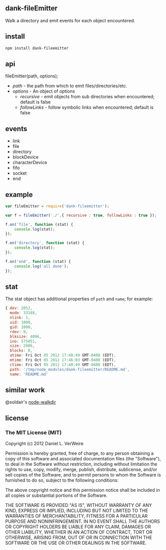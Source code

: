 dank-fileEmitter
-------------

Walk a directory and emit events for each object encountered.


install
-------

```bash
npm install dank-fileemitter
```

api
---

fileEmitter(path, options);

* _path_ - the path from which to emit files/directories/etc.
* _options_ - An object of options
  * _recursive_ - emit objects from sub directories when encountered; default is false
  * _followLinks_ - follow symbolic links when encountered; default is false

events
------

* link
* file
* directory
* blockDevice
* characterDevice
* fifo
* socket
* end

example
-------

```javascript
var fileEmitter = require('dank-fileemitter');

var f = fileEmitter('./',{ recursive : true, followLinks : true });

f.on('file', function (stat) {
	console.log(stat);
});

f.on('directory', function (stat) {
	console.log(stat);
});

f.on('end', function (stat) {
	console.log('all done');
});
```

stat
----

The stat object has additional properties of `path` and `name`; for example:

```javascript
{ dev: 2052,
  mode: 33188,
  nlink: 1,
  uid: 1000,
  gid: 1000,
  rdev: 0,
  blksize: 4096,
  ino: 575051,
  size: 2086,
  blocks: 8,
  atime: Fri Oct 05 2012 17:48:49 GMT-0400 (EDT),
  mtime: Fri Oct 05 2012 17:46:03 GMT-0400 (EDT),
  ctime: Fri Oct 05 2012 17:48:49 GMT-0400 (EDT),
  path: '/tmp/node_modules/dank-fileemitter/README.md',
  name: 'README.md'
```

similar work
---------------

@soldair's [node-walkdir](https://github.com/soldair/node-walkdir)

license
-------

### The MIT License (MIT)


Copyright (c) 2012 Daniel L. VerWeire

Permission is hereby granted, free of charge, to any person obtaining
a copy of this software and associated documentation files (the
"Software"), to deal in the Software without restriction, including
without limitation the rights to use, copy, modify, merge, publish,
distribute, sublicense, and/or sell copies of the Software, and to
permit persons to whom the Software is furnished to do so, subject to
the following conditions:

The above copyright notice and this permission notice shall be
included in all copies or substantial portions of the Software.

THE SOFTWARE IS PROVIDED "AS IS", WITHOUT WARRANTY OF ANY KIND,
EXPRESS OR IMPLIED, INCLUDING BUT NOT LIMITED TO THE WARRANTIES OF
MERCHANTABILITY, FITNESS FOR A PARTICULAR PURPOSE AND NONINFRINGEMENT.
IN NO EVENT SHALL THE AUTHORS OR COPYRIGHT HOLDERS BE LIABLE FOR ANY
CLAIM, DAMAGES OR OTHER LIABILITY, WHETHER IN AN ACTION OF CONTRACT,
TORT OR OTHERWISE, ARISING FROM, OUT OF OR IN CONNECTION WITH THE
SOFTWARE OR THE USE OR OTHER DEALINGS IN THE SOFTWARE.
